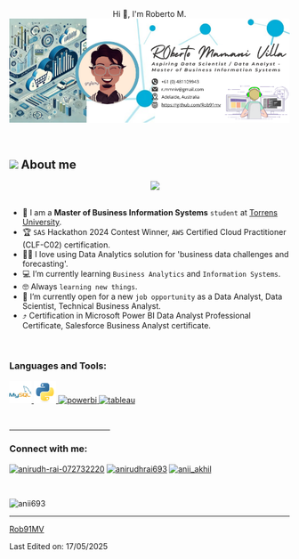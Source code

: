 <div
<h1 align="center">Hi 👋, I'm Roberto M.</h1>
</div>

<img src="pic4_github_dashboard.png" alt="Banner" />


<p align="left"> <a href="https://twitter.com/" target="blank"><img src="https://img.shields.io/twitter/follow/?logo=twitter&style=for-the-badge" alt="" /></a> </p>

## <picture><img src = "https://github.com/7oSkaaa/7oSkaaa/blob/main/Images/about_me.gif?raw=true" width = 50px></picture> About me

<picture> <img align="right" src="https://github.com/7oSkaaa/7oSkaaa/blob/main/Images/Right_Side.gif?raw=true" width = 250px></picture>

<br><br>

- :school: I am a **Master of Business Information Systems** `student` at [Torrens University](https://www.torrens.edu.au/).
- :trophy: `SAS` Hackathon 2024 Contest Winner, `AWS` Certified Cloud Practitioner (CLF-C02) certification.
- :technologist: I love using Data Analytics solution for 'business data challenges and forecasting'.
- :computer: I’m currently learning `Business Analytics` and `Information Systems`.
- :nerd_face: Always `learning new things`.
- :thinking: I’m currently open for a new `job opportunity` as a Data Analyst, Data Scientist, Technical Business Analyst.
- ⤴️ Certification in Microsoft Power BI Data Analyst Professional Certificate, Salesforce Business Analyst certificate.
<br>

<h3 align="left">Languages and Tools:</h3>
<p align="left"> <a href="https://www.mysql.com/" target="_blank" rel="noreferrer"> <img src="https://raw.githubusercontent.com/devicons/devicon/master/icons/mysql/mysql-original-wordmark.svg" alt="mysql" width="40" height="40"/> </a> <a href="https://www.python.org" target="_blank" rel="noreferrer"> <img src="https://raw.githubusercontent.com/devicons/devicon/master/icons/python/python-original.svg" alt="python" width="40" height="40"/> </a>  <a href="https://powerbi.microsoft.com/" target="_blank" rel="noreferrer"> <img src="https://upload.wikimedia.org/wikipedia/commons/c/cf/New_Power_BI_Logo.svg" alt="powerbi" width="40" height="40"/> </a> 
<a href="https://www.tableau.com/" target="_blank" rel="noreferrer"> <img src="https://play-lh.googleusercontent.com/mOnDUzDzCg17hGNgAkMAnaR8dAcT8WwyBfkKqJtSRC0MdNZ4RrNR01GK0PrgEFA_NFM=w240-h480-rw" alt="tableau" width="40" height="40"/> </a> 
</p> <br>

<hr width="36%" >

<h3 align="left">Connect with me:</h3>
<p align="left">
<a href="https://www.linkedin.com/in/robmamani/" target="blank"><img align="center" src="https://raw.githubusercontent.com/rahuldkjain/github-profile-readme-generator/master/src/images/icons/Social/linked-in-alt.svg" alt="anirudh-rai-072732220" height="30" width="40" /></a>
<a href="https://www.kaggle.com/robertomamanivilla" target="blank"><img align="center" src="https://raw.githubusercontent.com/rahuldkjain/github-profile-readme-generator/master/src/images/icons/Social/kaggle.svg" alt="anirudhrai693" height="30" width="40" /></a>
<a href="https://instagram.com/rmmniv/" target="blank"><img align="center" src="https://raw.githubusercontent.com/rahuldkjain/github-profile-readme-generator/master/src/images/icons/Social/instagram.svg" alt="anii_akhil" height="30" width="40" /></a>
</p>
<br>
<p align="left"> <img src="https://komarev.com/ghpvc/?username=anii693&label=Profile%20views&color=0e75b6&style=flat" alt="anii693" /> </p>

------


[Rob91MV](https://github.com/Rob91MV)

Last Edited on: 17/05/2025
